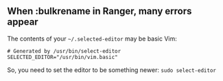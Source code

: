## When :bulkrename in Ranger, many errors appear
The contents of your `~/.selected-editor` may be basic Vim:
```
# Generated by /usr/bin/select-editor
SELECTED_EDITOR="/usr/bin/vim.basic"
```

So, you need to set the editor to be something newer:
`sudo select-editor`

